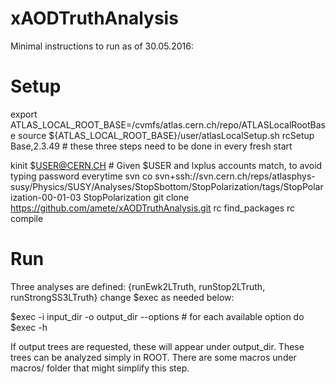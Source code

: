 # xAODTruthAnalysis

Minimal instructions to run as of 30.05.2016:

Setup
=====
export ATLAS_LOCAL_ROOT_BASE=/cvmfs/atlas.cern.ch/repo/ATLASLocalRootBase
source ${ATLAS_LOCAL_ROOT_BASE}/user/atlasLocalSetup.sh
rcSetup Base,2.3.49 # these three steps need to be done in every fresh start

kinit $USER@CERN.CH # Given $USER and lxplus accounts match, to avoid typing password everytime
svn co svn+ssh://svn.cern.ch/reps/atlasphys-susy/Physics/SUSY/Analyses/StopSbottom/StopPolarization/tags/StopPolarization-00-01-03 StopPolarization
git clone https://github.com/amete/xAODTruthAnalysis.git
rc find_packages
rc compile

Run
=====
Three analyses are defined: {runEwk2LTruth, runStop2LTruth, runStrongSS3LTruth} change $exec as needed below:

$exec -i input_dir -o output_dir --options # for each available option do $exec -h

If output trees are requested, these will appear under output_dir.
These trees can be analyzed simply in ROOT. 
There are some macros under macros/ folder that might simplify this step.
